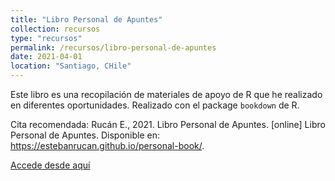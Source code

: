 ```yaml
---
title: "Libro Personal de Apuntes"
collection: recursos
type: "recursos"
permalink: /recursos/libro-personal-de-apuntes
date: 2021-04-01
location: "Santiago, CHile"
---
```


Este libro es una recopilación de materiales de apoyo de R que he realizado en diferentes oportunidades. Realizado con el package `bookdown` de R.

Cita recomendada: Rucán E., 2021. Libro Personal de Apuntes. [online] Libro Personal de Apuntes. Disponible en: <https://estebanrucan.github.io/personal-book/>.

[Accede desde aquí](/personal-book/)
